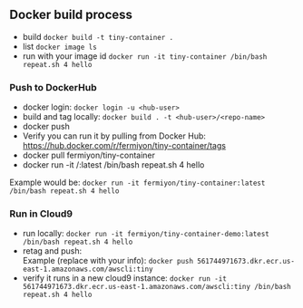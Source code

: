 ## Docker build process

* build `docker build -t tiny-container .`
* list `docker image ls`
* run with your image id `docker run -it tiny-container /bin/bash repeat.sh 4 hello`

### Push to DockerHub

* docker login: `docker login -u <hub-user>`
* build and tag locally: `docker build . -t <hub-user>/<repo-name>`
* docker push <repository-name>
* Verify you can run it by pulling from Docker Hub:  https://hub.docker.com/r/fermiyon/tiny-container/tags
* docker pull fermiyon/tiny-container
* docker run -it <hub-user>/<repo-name>:latest /bin/bash repeat.sh 4 hello

Example would be:
`docker run -it fermiyon/tiny-container:latest /bin/bash repeat.sh 4 hello`

### Run in Cloud9

* run locally:  `docker run -it fermiyon/tiny-container-demo:latest /bin/bash repeat.sh 4 hello`
* retag and push:  
Example (replace with your info): `docker push 561744971673.dkr.ecr.us-east-1.amazonaws.com/awscli:tiny`
* verify it runs in a new cloud9 instance: `docker run -it 561744971673.dkr.ecr.us-east-1.amazonaws.com/awscli:tiny /bin/bash repeat.sh 4 hello`